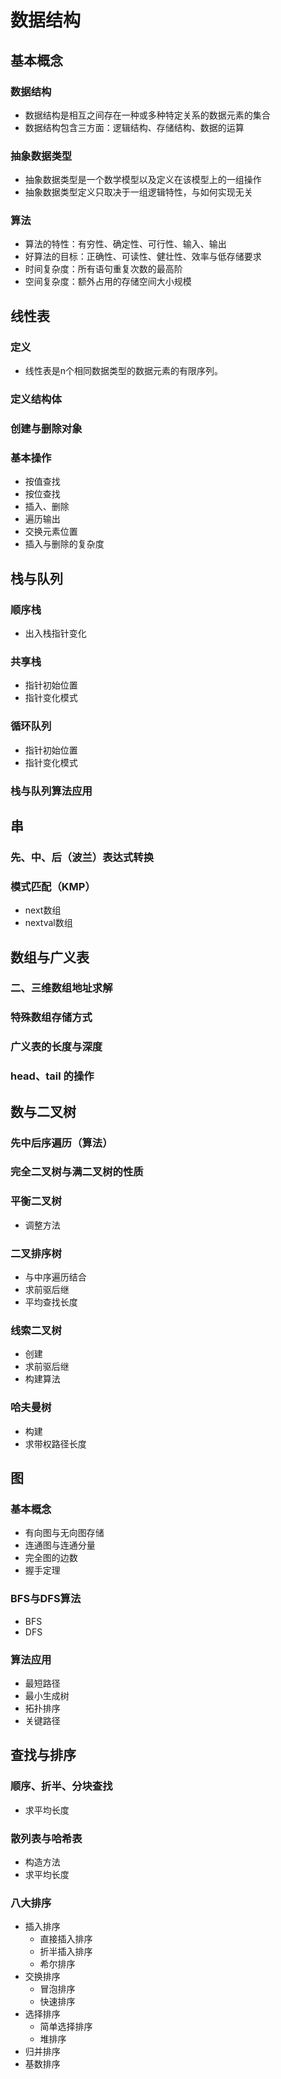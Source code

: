 # 数据结构
## 基本概念 
###  数据结构
* 数据结构是相互之间存在一种或多种特定关系的数据元素的集合
* 数据结构包含三方面：逻辑结构、存储结构、数据的运算
### 抽象数据类型
* 抽象数据类型是一个数学模型以及定义在该模型上的一组操作
* 抽象数据类型定义只取决于一组逻辑特性，与如何实现无关
### 算法
* 算法的特性：有穷性、确定性、可行性、输入、输出
* 好算法的目标：正确性、可读性、健壮性、效率与低存储要求
* 时间复杂度：所有语句重复次数的最高阶
* 空间复杂度：额外占用的存储空间大小规模
## 线性表
### 定义
* 线性表是n个相同数据类型的数据元素的有限序列。
### 定义结构体 
### 创建与删除对象
### 基本操作
* 按值查找
* 按位查找
* 插入、删除
* 遍历输出
* 交换元素位置
* 插入与删除的复杂度

## 栈与队列
### 顺序栈
* 出入栈指针变化
### 共享栈
* 指针初始位置
* 指针变化模式
### 循环队列
* 指针初始位置
* 指针变化模式
### 栈与队列算法应用

## 串
### 先、中、后（波兰）表达式转换
### 模式匹配（KMP）
* next数组
* nextval数组
## 数组与广义表
### 二、三维数组地址求解
### 特殊数组存储方式
### 广义表的长度与深度
### head、tail 的操作

## 数与二叉树
### 先中后序遍历（算法）
### 完全二叉树与满二叉树的性质
### 平衡二叉树
* 调整方法
### 二叉排序树
* 与中序遍历结合
* 求前驱后继
* 平均查找长度
### 线索二叉树
* 创建
* 求前驱后继
* 构建算法
### 哈夫曼树
* 构建
* 求带权路径长度

## 图
### 基本概念
* 有向图与无向图存储
* 连通图与连通分量
* 完全图的边数
* 握手定理
### BFS与DFS算法
* BFS
* DFS
### 算法应用
* 最短路径
* 最小生成树
* 拓扑排序
* 关键路径

## 查找与排序
### 顺序、折半、分块查找
* 求平均长度
### 散列表与哈希表
* 构造方法
* 求平均长度
### 八大排序
* 插入排序
    * 直接插入排序
    * 折半插入排序
    * 希尔排序
* 交换排序
    * 冒泡排序
    * 快速排序
* 选择排序
    * 简单选择排序
	* 堆排序
* 归并排序
* 基数排序
